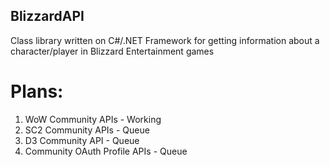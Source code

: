 ## BlizzardAPI
Class library written on C#/.NET Framework for getting information about a character/player in Blizzard Entertainment games

# Plans:
1. WoW Community APIs - Working
2. SC2 Community APIs - Queue 
3. D3 Community API - Queue
4. Community OAuth Profile APIs - Queue
